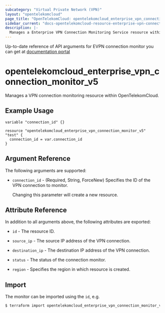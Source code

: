 ```yaml
---
subcategory: "Virtual Private Network (VPN)"
layout: "opentelekomcloud"
page_title: "OpenTelekomCloud: opentelekomcloud_enterprise_vpn_connection_monitor_v5"
sidebar_current: "docs-opentelekomcloud-resource-enterprise-vpn-connection-monitor-v5"
description: |-
  Manages a Enterprise VPN Connection Monitoring Service resource within OpenTelekomCloud.
---
```


Up-to-date reference of API arguments for EVPN connection monitor you can get at
[documentation portal](https://docs.otc.t-systems.com/virtual-private-network/api-ref/api_reference_enterprise_edition_vpn/apis_of_enterprise_edition_vpn/vpn_connection_monitoring/index.html)

# opentelekomcloud_enterprise_vpn_connection_monitor_v5

Manages a VPN connection monitoring resource within OpenTelekomCloud.

## Example Usage

```hcl
variable "connection_id" {}

resource "opentelekomcloud_enterprise_vpn_connection_monitor_v5" "test" {
  connection_id = var.connection_id
}
```

## Argument Reference

The following arguments are supported:

* `connection_id` - (Required, String, ForceNew) Specifies the ID of the VPN connection to monitor.

  Changing this parameter will create a new resource.

## Attribute Reference

In addition to all arguments above, the following attributes are exported:

* `id` - The resource ID.

* `source_ip` - The source IP address of the VPN connection.

* `destination_ip` - The destination IP address of the VPN connection.

* `status` - The status of the connection monitor.

* `region` - Specifies the region in which resource is created.

## Import

The monitor can be imported using the `id`, e.g.

```bash
$ terraform import opentelekomcloud_enterprise_vpn_connection_monitor_v5.test <id>
```
